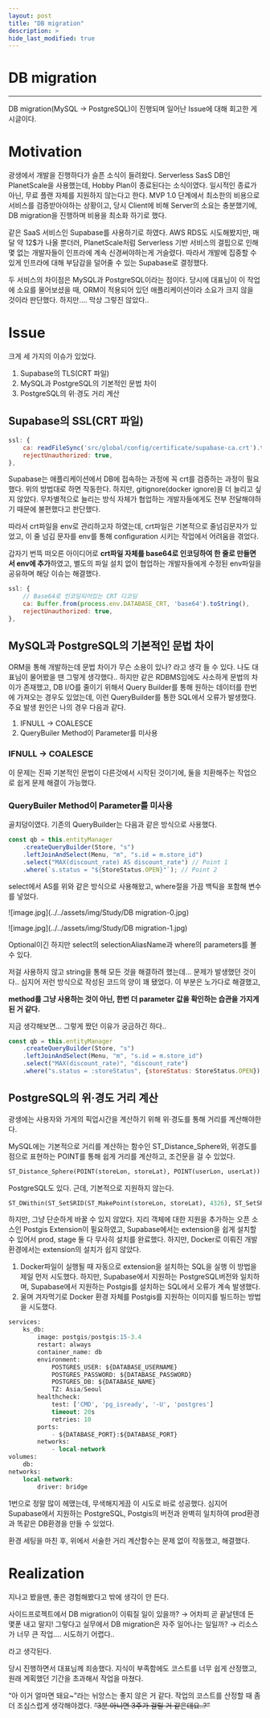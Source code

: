```yaml
---
layout: post
title: "DB migration"
description: >
hide_last_modified: true
---
```


# DB migration

---

DB migration(MySQL → PostgreSQL)이 진행되며 일어난 Issue에 대해 회고한 게시글이다.

# **Motivation**

광생에서 개발을 진행하다가 슬픈 소식이 들려왔다.
Serverless SasS DB인 PlanetScale을 사용했는데, Hobby Plan이 종료된다는 소식이였다. 일시적인 종료가 아닌, 무료 플랜 자체를 지원하지 않는다고 한다.
MVP 1.0 단계에서 최소한의 비용으로 서비스를 검증받아야하는 상황이고, 당시 Client에 비해 Server의 소요는 충분했기에, DB migration을 진행하며 비용을 최소화 하기로 했다.

같은 SaaS 서비스인 Supabase를 사용하기로 하였다. AWS RDS도 시도해봤지만, 매 달 약 12$가 나올 뿐더러, PlanetScale처럼 Serverless 기반 서비스의 결핍으로 인해 몇 없는 개발자들이 인프라에 계속 신경써야하는게 거슬렸다.
따라서 개발에 집중할 수 있게 인프라에 대해 부담감을 덜어줄 수 있는 Supabase로 결정했다.

두 서비스의 차이점은 MySQL과 PostgreSQL이라는 점이다. 당시에 대표님이 이 작업에 소요를 물어보셨을 때, ORM이 적용되어 있던 애플리케이션이라 소요가 크지 않을 것이라 판단했다. 하지만…. 막상 그렇진 않았다..

# Issue

크게 세 가지의 이슈가 있었다.

1. Supabase의 TLS(CRT 파일)
2. MySQL과 PostgreSQL의 기본적인 문법 차이
3. PostgreSQL의 위·경도 거리 계산

## Supabase의 SSL(CRT 파일)

```javascript
ssl: {
	ca: readFileSync('src/global/config/certificate/supabase-ca.crt').toString(),
	rejectUnauthorized: true,
},
```

Supabase는 애플리케이션에서 DB에 접속하는 과정에 꼭 crt를 검증하는 과정이 필요했다. 위의 방법대로 하면 작동한다. 하지만, gitignore(docker ignore)을 더 늘리고 싶지 않았다. 무차별적으로 늘리는 방식 자체가 협업하는 개발자들에게도 전부 전달해야하기 때문에 불편했다고 판단했다.

따라서 crt파일을 env로 관리하고자 하였는데, crt파일은 기본적으로 줄넘김문자가 있었고, 이 줄 넘김 문자를 env를 통해 configuration 시키는 작업에서 어려움을 겪었다.

갑자기 번뜩 떠오른 아이디어로 **crt파일 자체를 base64로 인코딩하여 한 줄로 만들면서 env에 추가**하였고, 별도의 파일 설치 없이 협업하는 개발자들에게 수정된 env파일을 공유하며 해당 이슈는 해결했다.

```javascript
ssl: {
	// Base64로 인코딩되어있는 CRT 디코딩
	ca: Buffer.from(process.env.DATABASE_CRT, 'base64').toString(),
	rejectUnauthorized: true,
},
```

## MySQL과 PostgreSQL의 기본적인 문법 차이

ORM을 통해 개발하는데 문법 차이가 무슨 소용이 있나? 라고 생각 들 수 있다. 나도 대표님이 물어봤을 땐 그렇게 생각했다.. 하지만 같은 RDBMS임에도 사소하게 문법의 차이가 존재했고, DB I/O를 줄이기 위해서 Query Builder를 통해 원하는 데이터를 한번에 가져오는 경우도 있었는데, 이런 QueryBuilder를 통한 SQL에서 오류가 발생했다. 주요 발생 원인은 나의 경우 다음과 같다.

1. IFNULL → COALESCE
2. QueryBuiler Method이 Parameter를 미사용

### **IFNULL → COALESCE**

이 문제는 진짜 기본적인 문법이 다른것에서 시작된 것이기에, 둘을 치환해주는 작업으로 쉽게 문제 해결이 가능했다.

### **QueryBuiler Method이 Parameter를 미사용**

골치덩이였다. 기존의 QueryBuilder는 다음과 같은 방식으로 사용했다.

```javascript
const qb = this.entityManager
    .createQueryBuilder(Store, "s")
    .leftJoinAndSelect(Menu, "m", "s.id = m.store_id")
    .select("MAX(discount_rate) AS discount_rate") // Point 1
    .where(`s.status = "${StoreStatus.OPEN}"`); // Point 2
```

select에서 AS를 위와 같은 방식으로 사용해왔고, where절을 가끔 백틱을 포함해 변수를 넣었다.

![image.jpg](../../assets/img/Study/DB migration-0.jpg)

![image.jpg](../../assets/img/Study/DB migration-1.jpg)

Optional이긴 하지만 select의 selectionAliasName과 where의 parameters를 볼 수 있다.

저걸 사용하지 않고 string을 통해 모든 것을 해결하려 했는데… 문제가 발생했던 것이다.. 심지어 저런 방식으로 작성된 코드의 양이 꽤 됐었다. 이 부분은 노가다로 해결했고,

**method를 그냥 사용하는 것이 아닌, 한번 더 parameter 값을 확인하는 습관을 가지게 된 거 같다.**

지금 생각해보면… 그렇게 짰던 이유가 궁금하긴 하다..

```javascript
const qb = this.entityManager
    .createQueryBuilder(Store, "s")
    .leftJoinAndSelect(Menu, "m", "s.id = m.store_id")
    .select("MAX(discount_rate)", "discount_rate")
    .where("s.status = :storeStatus", {storeStatus: StoreStatus.OPEN});
```

## PostgreSQL의 위·경도 거리 계산

광생에는 사용자와 가게의 픽업시간을 계산하기 위해 위·경도를 통해 거리를 계산해야한다.

MySQL에는 기본적으로 거리를 계산하는 함수인 ST_Distance_Sphere와, 위경도를 점으로 표현하는 POINT를 통해 쉽게 거리를 계산하고, 조건문을 걸 수 있었다.

```sql
ST_Distance_Sphere(POINT(storeLon, storeLat), POINT(userLon, userLat)) <= :range -- MySQL
```

PostgreSQL도 있다. 근데, 기본적으로 지원하지 않는다.

```sql
ST_DWithin(ST_SetSRID(ST_MakePoint(storeLon, storeLat), 4326), ST_SetSRID(ST_MakePoint(userLon, userLat), 4326), :range) -- PostgreSQL
```

하지만, 그냥 단순하게 바꿀 수 있지 않았다. 지리 객체에 대한 지원을 추가하는 오픈 소스인 Postgis Extension이 필요하였고, Supabase에서는 extension을 쉽게 설치할 수 있어서 prod, stage 둘 다 무사히 설치를 완료했다. 하지만, Docker로 이뤄진 개발 환경에서는 extension의 설치가 쉽지 않았다.

1. Docker파일이 실행될 때 자동으로 extension을 설치하는 SQL을 실행
   이 방법을 제일 먼저 시도했다. 하지만, Supabase에서 지원하는 PostgreSQL버전와 일치하며, Supabase에서 지원하는 Postgis를 설치하는 SQL에서 오류가 계속 발생했다.
2. 울며 겨자먹기로 Docker 환경 자체를 Postgis를 지원하는 이미지를 빌드하는 방법을 시도했다.

```sql
services:
    ks_db:
        image: postgis/postgis:15-3.4
        restart: always
        container_name: db
        environment:
            POSTGRES_USER: ${DATABASE_USERNAME}
            POSTGRES_PASSWORD: ${DATABASE_PASSWORD}
            POSTGRES_DB: ${DATABASE_NAME}
            TZ: Asia/Seoul
        healthcheck:
            test: ['CMD', 'pg_isready', '-U', 'postgres']
            timeout: 20s
            retries: 10
        ports:
            - ${DATABASE_PORT}:${DATABASE_PORT}
        networks:
            - local-network
volumes:
    db:
networks:
    local-network:
        driver: bridge
```

1번으로 정말 많이 헤맸는데, 무색해지게끔 이 시도로 바로 성공했다. 심지어 Supabase에서 지원하는 PostgreSQL, Postgis의 버전과 완벽히 일치하여 prod환경과 똑같은 DB환경을 만들 수 있었다.

환경 세팅을 마친 후, 위에서 서술한 거리 계산함수는 문제 없이 작동했고, 해결했다.

# **Realization**

지나고 봤을땐, 좋은 경험해봤다고 밖에 생각이 안 든다.

사이드프로젝트에서 DB migration이 이뤄질 일이 있을까? → 어차피 곧 끝날텐데 돈 몇푼 내고 말지!
그렇다고 실무에서 DB migration은 자주 일어나는 일일까? → 리소스가 너무 큰 작업…. 시도하기 어렵다..

라고 생각된다.

당시 진행하면서 대표님께 죄송했다. 지식이 부족함에도 코스트를 너무 쉽게 산정했고, 원래 계획했던 기간을 초과해서 작업을 마쳤다.

“아 이거 얼마면 돼요~”라는 뉘앙스는 좋지 않은 거 같다. 작업의 코스트를 산정할 때 좀 더 조심스럽게 생각해야겠다.
~~“3분 아니면 3주가 걸릴 거 같은데요..?”~~
